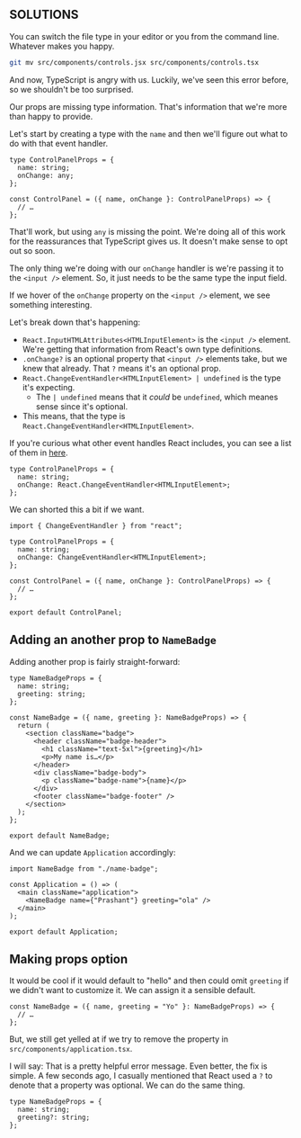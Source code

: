 ## **SOLUTIONS**

You can switch the file type in your editor or you from the command line. Whatever makes you happy.

```sh
git mv src/components/controls.jsx src/components/controls.tsx
```

And now, TypeScript is angry with us. Luckily, we've seen this error before, so we shouldn't be too surprised.

Our props are missing type information. That's information that we're more than happy to provide.

Let's start by creating a type with the `name` and then we'll figure out what to do with that event handler.

```tsx
type ControlPanelProps = {
  name: string;
  onChange: any;
};

const ControlPanel = ({ name, onChange }: ControlPanelProps) => {
  // …
};
```

That'll work, but using `any` is missing the point. We're doing all of this work for the reassurances that TypeScript gives us. It doesn't make sense to opt out so soon.

The only thing we're doing with our `onChange` handler is we're passing it to the `<input />` element. So, it just needs to be the same type the input field.

If we hover of the `onChange` property on the `<input />` element, we see something interesting.

Let's break down that's happening:

- `React.InputHTMLAttributes<HTMLInputElement>` is the `<input />` element. We're getting that information from React's own type definitions.
- `.onChange?` is an optional property that `<input />` elements take, but we knew that already. That `?` means it's an optional prop.
- `React.ChangeEventHandler<HTMLInputElement> | undefined` is the type it's expecting.
  - The `| undefined` means that it _could_ be `undefined`, which meanes sense since it's optional.
- This means, that the type is `React.ChangeEventHandler<HTMLInputElement>`.

If you're curious what other event handles React includes, you can see a list of them in [here](React's%20built-in%20event%20handlers.md).

```tsx
type ControlPanelProps = {
  name: string;
  onChange: React.ChangeEventHandler<HTMLInputElement>;
};
```

We can shorted this a bit if we want.

```tsx
import { ChangeEventHandler } from "react";

type ControlPanelProps = {
  name: string;
  onChange: ChangeEventHandler<HTMLInputElement>;
};

const ControlPanel = ({ name, onChange }: ControlPanelProps) => {
  // …
};

export default ControlPanel;
```

## Adding an another prop to `NameBadge`

Adding another prop is fairly straight-forward:

```tsx
type NameBadgeProps = {
  name: string;
  greeting: string;
};

const NameBadge = ({ name, greeting }: NameBadgeProps) => {
  return (
    <section className="badge">
      <header className="badge-header">
        <h1 className="text-5xl">{greeting}</h1>
        <p>My name is…</p>
      </header>
      <div className="badge-body">
        <p className="badge-name">{name}</p>
      </div>
      <footer className="badge-footer" />
    </section>
  );
};

export default NameBadge;
```

And we can update `Application` accordingly:

```tsx
import NameBadge from "./name-badge";

const Application = () => (
  <main className="application">
    <NameBadge name={"Prashant"} greeting="ola" />
  </main>
);

export default Application;
```

## Making props option

It would be cool if it would default to "hello" and then could omit `greeting` if we didn't want to customize it. We can assign it a sensible default.

```tsx
const NameBadge = ({ name, greeting = "Yo" }: NameBadgeProps) => {
  // …
};
```

But, we still get yelled at if we try to remove the property in `src/components/application.tsx`.

I will say: That is a pretty helpful error message. Even better, the fix is simple. A few seconds ago, I casually mentioned that React used a `?` to denote that a property was optional. We can do the same thing.

```tsx
type NameBadgeProps = {
  name: string;
  greeting?: string;
};
```
